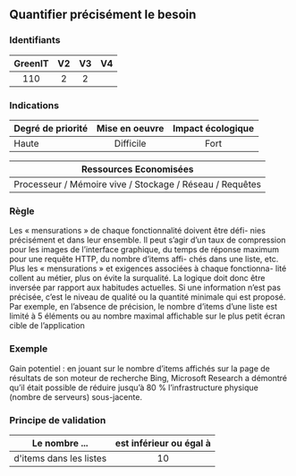 ## Quantifier précisément le besoin

### Identifiants

| GreenIT |  V2  |  V3  |  V4  |
|:-------:|:----:|:----:|:----:|
|   110   | 2  | 2  |      |

### Indications

| Degré de priorité |      Mise en oeuvre       |  Impact écologique    | 
|-------------------|:-------------------------:|:---------------------:|
| Haute             | Difficile                 | Fort                  | 


|Ressources Economisées                                      |
|:----------------------------------------------------------:|
|Processeur / Mémoire vive / Stockage / Réseau / Requêtes    |

### Règle

Les « mensurations » de chaque fonctionnalité doivent être défi- nies précisément et dans leur ensemble. Il peut s’agir d’un taux de compression pour les images de l’interface graphique, du temps de réponse maximum pour une requête HTTP, du nombre d’items affi- chés dans une liste, etc.
Plus les « mensurations » et exigences associées à chaque fonctionna- lité collent au métier, plus on évite la surqualité. La logique doit donc être inversée par rapport aux habitudes actuelles. Si une information n’est pas précisée, c’est le niveau de qualité ou la quantité minimale qui est proposé. Par exemple, en l’absence de précision, le nombre d’items d’une liste est limité à 5 éléments ou au nombre maximal affichable sur le plus petit écran cible de l’application

### Exemple

Gain potentiel : en jouant sur le nombre d’items affichés sur la page de résultats de son moteur de recherche Bing, Microsoft Research a démontré qu’il était possible de réduire jusqu’à 80 % l’infrastructure physique (nombre de serveurs) sous-jacente.

### Principe de validation

| Le nombre ...     | est inférieur ou égal à   |  
|-------------------|:-------------------------:|
| d'items dans les listes	| 10 |
